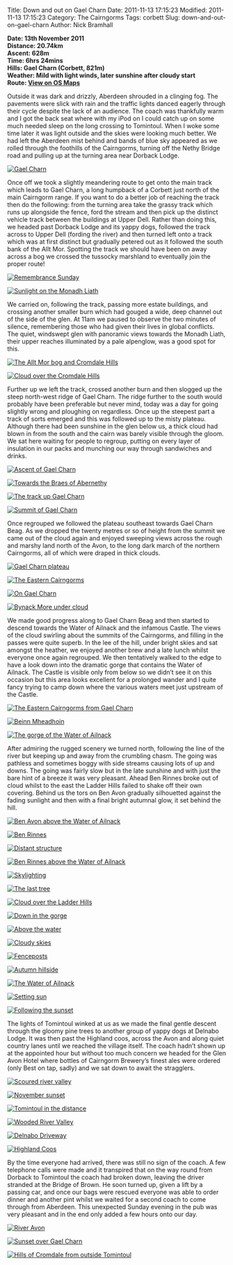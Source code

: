 Title: Down and out on Gael Charn
Date: 2011-11-13 17:15:23
Modified: 2011-11-13 17:15:23
Category: The Cairngorms
Tags: corbett
Slug: down-and-out-on-gael-charn
Author: Nick Bramhall

**Date: 13th November 2011  
Distance: 20.74km  
Ascent:  628m  
Time: 6hrs 24mins  
Hills: Gael Charn (Corbett, 821m)  
Weather: Mild with light winds, later sunshine after cloudy start  
Route: [View on OS Maps](https://www.invertedworld.co.uk/hillwalking/trip/354)**



Outside it was dark and drizzly, Aberdeen shrouded in a clinging fog. The pavements were slick with rain and the traffic lights danced eagerly through their cycle despite the lack of an audience. The coach was thankfully warm and I got the back seat where with my iPod on I could catch up on some much needed sleep on the long crossing to Tomintoul. When I woke some time later it was light outside and the skies were looking much better. We had left the Aberdeen mist behind and bands of blue sky appeared as we rolled through the foothills of the Cairngorms, turning off the Nethy Bridge road and pulling up at the turning area near Dorback Lodge.

<!--more-->

[![Gael Charn](http://farm7.staticflickr.com/6119/6351067493_d8d459836c_b.jpg)](http://www.flickr.com/photos/53725815@N00/6351067493)



Once off we took a slightly meandering route to get onto the main track which leads to Gael Charn, a long humpback of a Corbett just north of the main Cairngorm range. If you want to do a better job of reaching the track then do the following: from the turning area take the grassy track which runs up alongside the fence, ford the stream and then pick up the distinct vehicle track between the buildings at Upper Dell. Rather than doing this, we headed past Dorback Lodge and its yappy dogs, followed the track across to Upper Dell (fording the river) and then turned left onto a track which was at first distinct but gradually petered out as it followed the south bank of the Allt Mor. Spotting the track we should have been on away across a bog we crossed the tussocky marshland to eventually join the proper route!



[![Remembrance Sunday](http://farm7.staticflickr.com/6217/6344403169_a6475b9824_b.jpg)](http://www.flickr.com/photos/53725815@N00/6344403169)



[![Sunlight on the Monadh Liath](http://farm7.staticflickr.com/6041/6351072495_8e9a24bf33_b.jpg)](http://www.flickr.com/photos/53725815@N00/6351072495)



We carried on, following the track, passing more estate buildings, and crossing another smaller burn which had gouged a wide, deep channel out of the side of the glen. At 11am we paused to observe the two minutes of silence, remembering those who had given their lives in global conflicts. The quiet, windswept glen with panoramic views towards the Monadh Liath, their upper reaches illuminated by a pale alpenglow, was a good spot for this.



[![The Allt Mor bog and Cromdale Hills](http://farm7.staticflickr.com/6047/6351822250_b105345b88_b.jpg)](http://www.flickr.com/photos/53725815@N00/6351822250)



[![Cloud over the Cromdale Hills](http://farm7.staticflickr.com/6047/6351084053_8f76ec818d_b.jpg)](http://www.flickr.com/photos/53725815@N00/6351084053)



Further up we left the track, crossed another burn and then slogged up the steep north-west ridge of Gael Charn. The ridge further to the south would probably have been preferable but never mind, today was a day for going slightly wrong and ploughing on regardless. Once up the steepest part a track of sorts emerged and this was followed up to the misty plateau. Although there had been sunshine in the glen below us, a thick cloud had blown in from the south and the cairn was barely visible through the gloom. We sat here waiting for people to regroup, putting on every layer of insulation in our packs and munching our way through sandwiches and drinks.



[![Ascent of Gael Charn](http://farm7.staticflickr.com/6217/6351833776_ed04f53744_b.jpg)](http://www.flickr.com/photos/53725815@N00/6351833776)



[![Towards the Braes of Abernethy](http://farm7.staticflickr.com/6096/6351109757_6f37dcf681_b.jpg)](http://www.flickr.com/photos/53725815@N00/6351109757)



[![The track up Gael Charn](http://farm7.staticflickr.com/6118/6351870344_969987a343_b.jpg)](http://www.flickr.com/photos/53725815@N00/6351870344)



[![Summit of Gael Charn](http://farm7.staticflickr.com/6237/6351133553_5d99c6683a_b.jpg)](http://www.flickr.com/photos/53725815@N00/6351133553)



Once regrouped we followed the plateau southeast towards Gael Charn Beag. As we dropped the twenty metres or so of height from the summit we came out of the cloud again and enjoyed sweeping views across the rough and marshy land north of the Avon, to the long dark march of the northern Cairngorms, all of which were draped in thick clouds.



[![Gael Charn plateau](http://farm7.staticflickr.com/6039/6351241985_e17618b569_b.jpg)](http://www.flickr.com/photos/53725815@N00/6351241985)



[![The Eastern Cairngorms](http://farm7.staticflickr.com/6094/6345802182_a3b2121014_b.jpg)](http://www.flickr.com/photos/53725815@N00/6345802182)



[![On Gael Charn](http://farm7.staticflickr.com/6039/6345063297_f3d4ff2c9c_b.jpg)](http://www.flickr.com/photos/53725815@N00/6345063297)



[![Bynack More under cloud](http://farm7.staticflickr.com/6110/6345796552_a36e0a37fb_b.jpg)](http://www.flickr.com/photos/53725815@N00/6345796552)



We made good progress along to Gael Charn Beag and then started to descend towards the Water of Ailnack and the infamous Castle. The views of the cloud swirling about the summits of the Cairngorms, and filling in the passes were quite superb. In the lee of the hill, under bright skies and sat amongst the heather, we enjoyed another brew and a late lunch whilst everyone once again regrouped. We then tentatively walked to the edge to have a look down into the dramatic gorge that contains the Water of Ailnack. The Castle is visible only from below so we didn’t see it on this occasion but this area looks excellent for a prolonged wander and I quite fancy trying to camp down where the various waters meet just upstream of the Castle.



[![The Eastern Cairngorms from Gael Charn](http://farm7.staticflickr.com/6230/6351286123_4e23e6a993_b.jpg)](http://www.flickr.com/photos/53725815@N00/6351286123)



[![Beinn Mheadhoin](http://farm7.staticflickr.com/6091/6351271279_6288b2cbcf_b.jpg)](http://www.flickr.com/photos/53725815@N00/6351271279)



[![The gorge of the Water of Ailnack](http://farm7.staticflickr.com/6033/6351303665_05b30460c3_b.jpg)](http://www.flickr.com/photos/53725815@N00/6351303665)



After admiring the rugged scenery we turned north, following the line of the river but keeping up and away from the crumbling chasm. The going was pathless and sometimes boggy with side streams causing lots of up and downs. The going was fairly slow but in the late sunshine and with  just the bare hint of a breeze it was very pleasant. Ahead Ben Rinnes broke out of cloud whilst to the east the Ladder Hills failed to shake off their own covering. Behind us the tors on Ben Avon gradually silhouetted against the fading sunlight and then with a final bright autumnal glow, it set behind the hill.





[![Ben Avon above the Water of Ailnack](http://farm7.staticflickr.com/6059/6362656777_80cdc4dc52_b.jpg)](http://www.flickr.com/photos/53725815@N00/6362656777)



[![Ben Rinnes](http://farm7.staticflickr.com/6057/6362677211_584fd6de51_b.jpg)](http://www.flickr.com/photos/53725815@N00/6362677211)



[![Distant structure](http://farm7.staticflickr.com/6109/6362754779_cbe1b140c6_b.jpg)](http://www.flickr.com/photos/53725815@N00/6362754779)



[![Ben Rinnes above the Water of Ailnack](http://farm7.staticflickr.com/6019/6362744611_0981bc82f5_b.jpg)](http://www.flickr.com/photos/53725815@N00/6362744611)



[![Skylighting](http://farm7.staticflickr.com/6118/6362779987_11687b3fb2_b.jpg)](http://www.flickr.com/photos/53725815@N00/6362779987)



[![The last tree](http://farm7.staticflickr.com/6042/6362801417_9643ff8ff0_b.jpg)](http://www.flickr.com/photos/53725815@N00/6362801417)



[![Cloud over the Ladder Hills](http://farm7.staticflickr.com/6114/6362837573_7ba3f23fcb_b.jpg)](http://www.flickr.com/photos/53725815@N00/6362837573)



[![Down in the gorge](http://farm7.staticflickr.com/6220/6362912027_6ebcb26ed4_b.jpg)](http://www.flickr.com/photos/53725815@N00/6362912027)



[![Above the water](http://farm7.staticflickr.com/6042/6362933907_0b5f81e661_b.jpg)](http://www.flickr.com/photos/53725815@N00/6362933907)



[![Cloudy skies](http://farm7.staticflickr.com/6109/6362952445_c661d7b3fc_b.jpg)](http://www.flickr.com/photos/53725815@N00/6362952445)



[![Fenceposts](http://farm7.staticflickr.com/6213/6363020169_2a6796e348_b.jpg)](http://www.flickr.com/photos/53725815@N00/6363020169)



[![Autumn hillside](http://farm7.staticflickr.com/6104/6363079807_8715e979fc_b.jpg)](http://www.flickr.com/photos/53725815@N00/6363079807)



[![The Water of Ailnack](http://farm7.staticflickr.com/6037/6363096401_0a4886899a_b.jpg)](http://www.flickr.com/photos/53725815@N00/6363096401)



[![Setting sun](http://farm7.staticflickr.com/6092/6363107557_54d18efc88_b.jpg)](http://www.flickr.com/photos/53725815@N00/6363107557)



[![Following the sunset](http://farm7.staticflickr.com/6046/6363153473_84241da62a_b.jpg)](http://www.flickr.com/photos/53725815@N00/6363153473)



The lights of Tomintoul winked at us as we made the final gentle descent through the gloomy pine trees to another group of yappy dogs at Delnabo Lodge. It was then past the Highland coos, across the Avon and along quiet country lanes until we reached the village itself. The coach hadn’t shown up at the appointed hour but without too much concern we headed for the Glen Avon Hotel where bottles of Cairngorm Brewery’s finest ales were ordered (only Best on tap, sadly) and we sat down to await the stragglers.



[![Scoured river valley](http://farm7.staticflickr.com/6050/6363231139_62068ed29c_b.jpg)](http://www.flickr.com/photos/53725815@N00/6363231139)



[![November sunset](http://farm7.staticflickr.com/6240/6363212797_6e5f96e6c7_b.jpg)](http://www.flickr.com/photos/53725815@N00/6363212797)



[![Tomintoul in the distance](http://farm7.staticflickr.com/6111/6363245159_4c6def83ac_b.jpg)](http://www.flickr.com/photos/53725815@N00/6363245159)



[![Wooded River Valley](http://farm7.staticflickr.com/6228/6363297731_9cd34c2cb2_b.jpg)](http://www.flickr.com/photos/53725815@N00/6363297731)



[![Delnabo Driveway](http://farm7.staticflickr.com/6093/6363331631_2fb58cbf78_b.jpg)](http://www.flickr.com/photos/53725815@N00/6363331631)



[![Highland Coos](http://farm7.staticflickr.com/6212/6363340209_5ee38e0731_b.jpg)](http://www.flickr.com/photos/53725815@N00/6363340209)



By the time everyone had arrived, there was still no sign of the coach. A few telephone calls were made and it transpired that on the way round from Dorback to Tomintoul the coach had broken down, leaving the driver stranded at the Bridge of Brown. He soon turned up, given a lift by a passing car, and once our bags were rescued everyone was able to order dinner and another pint whilst we waited for a second coach to come through from Aberdeen. This unexpected Sunday evening in the pub was very pleasant and in the end only added a few hours onto our day.



[![River Avon](http://farm7.staticflickr.com/6115/6363356359_366360d25f_b.jpg)](http://www.flickr.com/photos/53725815@N00/6363356359)



[![Sunset over Gael Charn](http://farm7.staticflickr.com/6218/6363363155_2e7e22ba0e_b.jpg)](http://www.flickr.com/photos/53725815@N00/6363363155)



[![Hills of Cromdale from outside Tomintoul](http://farm7.staticflickr.com/6107/6363376773_8a65c3e302_b.jpg)](http://www.flickr.com/photos/53725815@N00/6363376773)
